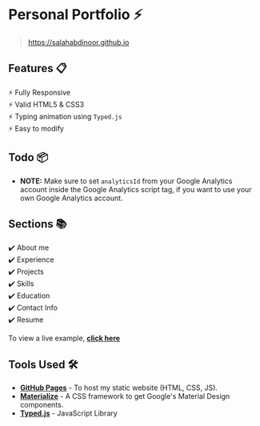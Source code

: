 # Personal Portfolio ⚡️

> https://salahabdinoor.github.io

## Features 📋

⚡️ Fully Responsive\
⚡️ Valid HTML5 & CSS3\
⚡️ Typing animation using `Typed.js`\
⚡️ Easy to modify

## Todo 📦

- <b>NOTE:</b> Make sure to set `analyticsId` from your Google Analytics account inside the Google Analytics script tag, if you want to use your own Google Analytics account.

## Sections 📚

✔️ About me\
✔️ Experience\
✔️ Projects \
✔️ Skills \
✔️ Education\
✔️ Contact Info\
✔️ Resume

To view a live example, **[click here](https://colabebzi.github.io/pedramkhatibi.github.io/)**

## Tools Used 🛠️

- [<b>GitHub Pages</b>](https://create-react-app.dev/docs/deployment/#github-pages) - To host my static website (HTML, CSS, JS).
- [<b>Materialize</b>](https://materializecss.com/) - A CSS framework to get Google's Material Design components.
- [<b>Typed.js</b>](https://mattboldt.com/demos/typed-js/) - JavaScript Library
